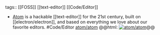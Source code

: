 tags:: [[FOSS]] [[text-editor]] [[Code/Editor]]

- [Atom](https://atom-editor.cc/) is a hackable [[text-editor]] for the 21st century, built on [[electron/electron]], and based on everything we love about our favorite editors. #Code/Editor
  [atom/atom](https://github.com/atom/atom)
  @@html: <a href="https://github.com/atom/atom/"><img src="https://github-readme-stats-astronomer.vercel.app/api/pin/?username=atom&repo=atom&theme=tokyonight" alt="atom/atom"/></a>@@